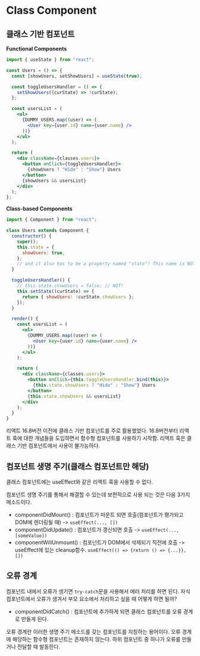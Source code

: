 # Class Component

## 클래스 기반 컴포넌트

**Functional Components**

```jsx
import { useState } from "react";

const Users = () => {
  const [showUsers, setShowUsers] = useState(true);

  const toggleUsersHandler = () => {
    setShowUsers((curState) => !curState);
  };

  const usersList = (
    <ul>
      {DUMMY_USERS.map((user) => (
        <User key={user.id} name={user.name} />
      ))}
    </ul>
  );

  return (
    <div className={classes.users}>
      <button onClick={toggleUsersHandler}>
        {showUsers ? "Hide" : "Show"} Users
      </button>
      {showUsers && usersList}
    </div>
  );
};
```

**Class-based Components**

```jsx
import { Component } from "react";

class Users extends Component {
  constructor() {
    super();
    this.state = {
      showUsers: true,
    };
    // and it also has to be a property named "state"! This name is NOT up to you.
  }

  toggleUsersHandler() {
    // this.state.showUsers = false; // NOT!
    this.setState((curState) => {
      return { showUsers: !curState.showUsers };
    });
  }

  render() {
    const usersList = (
      <ul>
        {DUMMY_USERS.map((user) => (
          <User key={user.id} name={user.name} />
        ))}
      </ul>
    );

    return (
      <div className={classes.users}>
        <button onClick={this.toggleUsersHandler.bind(this)}>
          {this.state.showUsers ? "Hide" : "Show"} Users
        </button>
        {this.state.showUsers && usersList}
      </div>
    );
  }
}
```

리액트 16.8버전 이전에 클래스 기반 컴포넌트를 주로 활용했었다.
16.8버전부터 리액트 훅에 대한 개념들을 도입하면서 함수형 컴포넌트를 사용하기 시작함.
리액트 훅은 클래스 기반 컴포넌트에서 사용이 불가능하다.

## 컴포넌트 생명 주기(클래스 컴포넌트만 해당)

클래스 컴포넌트에는 useEffect와 같은 리액트 훅을 사용할 수 없다.

컴포넌트 생명 주기를 통해서 해결할 수 있는데 보편적으로 사용 되는 것은 다음 3가지 메소드이다.

- componentDidMount() : 컴포넌트가 마운트 되면 호출(컴포넌트가 평가되고 DOM에 렌더링될 때) -> `useEffect(..., [])`
- componentDidUpdate() : 컴포넌트가 갱신되면 호출 -> `useEffect(..., [someValue])`
- componentWillUnmount() : 컴포넌트가 DOM에서 삭제되기 직전에 호출 -> useEffect에 있는 cleanup함수. `useEffect(() => {return () => {...}}, [])`

## 오류 경계

컴포넌트 내에서 오류가 생기면 `try-catch`문을 사용해서 에러 처리를 하면 된다.
자식 컴포넌트에서 오류가 생겨서 부모 요소에서 처리하고 싶을 때 어떻게 하면 될까?

- componentDidCatch() : 컴포넌트에 추가하게 되면 클래스 컴포넌트를 오류 경계로 만들게 된다.

오류 경계란 이러한 생명 주기 메소드를 갖는 컴포넌트를 지칭하는 용어이다.
오류 경계에 해당하는 함수형 컴포넌트는 존재하지 않는다.
하위 컴포넌트 중 하나가 오류를 만들거나 전달할 때 발동한다.
